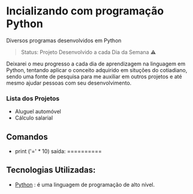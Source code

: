 # Incializando com programação Python
Diversos programas desenvolvidos em Python

>Status: Projeto Desenvolvido a cada Dia da Semana ⚠️

Deixarei o meu progresso a cada dia de aprendizagem na linguagem em Python, tentando aplicar o conceito adquirido em situções do cotiadiano, sendo uma fonte de pesquisa para me auxiliar em outros projetos e até mesmo ajudar pessoas com seu desenvolvimento. 

### Lista dos Projetos
* Aluguel automóvel
* Cálculo salarial
## Comandos 

* print ('=' * 10)
saída: ==========

## Tecnologias Utilizadas:
* [Python](https://docs.python.org/pt-br/3/tutorial/index.html) : é uma linguagem de programação de alto nível.

